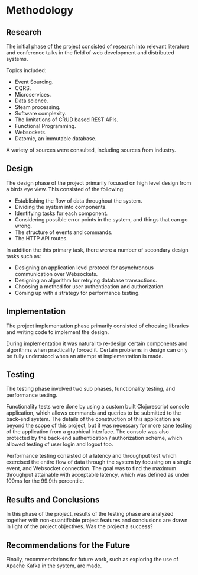 # Methodology

## Research

The initial phase of the project consisted of research into relevant literature
and conference talks in the field of web development and distributed systems.

Topics included:

- Event Sourcing.
- CQRS.
- Microservices.
- Data science.
- Steam processing.
- Software complexity.
- The limitations of CRUD based REST APIs.
- Functional Programming.
- Websockets.
- Datomic, an immutable database.


A variety of sources were consulted, including sources from industry.

## Design

The design phase of the project primarily focused on high level design from a
birds eye view. This consisted of the following:

- Establishing the flow of data throughout the system.
- Dividing the system into components.
- Identifying tasks for each component.
- Considering possible error points in the system, and things that can go wrong.
- The structure of events and commands.
- The HTTP API routes.

In addition the this primary task, there were a number of secondary design tasks such as:

- Designing an application level protocol for asynchronous communication over Websockets.
- Designing an algorithm for retrying database transactions.
- Choosing a method for user authentication and authorization.
- Coming up with a strategy for performance testing.

## Implementation

The project implementation phase primarily consisted of choosing libraries and
writing code to implement the design.

During implementation it was natural to re-design certain components and
algorithms when practicality forced it. Certain problems in design can only be
fully understood when an attempt at implementation is made.

## Testing

The testing phase involved two sub phases, functionality testing, and performance testing.

Functionality tests were done by using a custom built Clojurescript console
application, which allows commands and queries to be submitted to the back-end
system. The details of the construction of this application are beyond the scope
of this project, but it was necessary for more sane testing of the application
from a graphical interface. The console was also protected by the back-end
authentication / authorization scheme, which allowed testing of user login and
logout too.

Performance testing consisted of a latency and throughput test which exercised
the entire flow of data through the system by focusing on a single event, and
Websocket connection. The goal was to find the maximum throughput attainable
with acceptable latency, which was defined as under 100ms for the 99.9th
percentile.

## Results and Conclusions

In this phase of the project, results of the testing phase are analyzed together
with non-quantifiable project features and conclusions are drawn in light of the
project objectives. Was the project a success?

## Recommendations for the Future

Finally, recommendations for future work, such as exploring the use of Apache Kafka in the system, are made.


